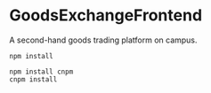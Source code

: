 # GoodsExchangeFrontend
 A second-hand goods trading platform on campus.
 ```
 npm install
 ```

```
npm install cnpm
cnpm install
```


